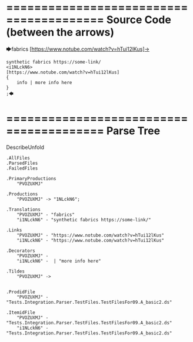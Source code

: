 ========================================
Source Code (between the arrows)
========================================

🡆fabrics [https://www.notube.com/watch?v=hTui12lKus]-> 
	
	synthetic fabrics https://some-link/
	<i1NLckN6> 
	[https://www.notube.com/watch?v=hTui12lKus]
	{
		info | more info here
	}
	;🡄

========================================
Parse Tree
========================================
DescribeUnfold

    .AllFiles
    .ParsedFiles
    .FailedFiles

    .PrimaryProductions
        "PVOZUXMJ" 

    .Productions
        "PVOZUXMJ" -> "1NLckN6";

    .Translations
        "PVOZUXMJ" - "fabrics"
        "i1NLckN6" - "synthetic fabrics https://some-link/"

    .Links
        "PVOZUXMJ" - "https://www.notube.com/watch?v=hTui12lKus"
        "i1NLckN6" - "https://www.notube.com/watch?v=hTui12lKus"

    .Decorators
        "PVOZUXMJ" - 
        "i1NLckN6" -  | "more info here"

    .Tildes
        "PVOZUXMJ" -> 


    .ProdidFile
        "PVOZUXMJ" - "Tests.Integration.Parser.TestFiles.TestFilesFor09.A_basic2.ds"

    .ItemidFile
        "PVOZUXMJ" - "Tests.Integration.Parser.TestFiles.TestFilesFor09.A_basic2.ds"
        "i1NLckN6" - "Tests.Integration.Parser.TestFiles.TestFilesFor09.A_basic2.ds"


